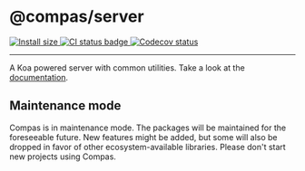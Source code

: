 # @compas/server

<p>
  <a href="https://packagephobia.com/result?p=@compas/server" target="_blank">
    <img src="https://packagephobia.com/badge?p=@compas/server" alt="Install size">
  </a>

  <a href="https://github.com/compasjs/compas/actions/workflows/main-checks.yml" target="_blank">
    <img src="https://github.com/compasjs/compas/actions/workflows/main-checks.yml/badge.svg" alt="CI status badge">
  </a>
  <a href="https://codecov.io/gh/compasjs/compas" target="_blank">
    <img src="https://codecov.io/gh/compasjs/compas/branch/main/graph/badge.svg?token=81D84CV04U" alt="Codecov status">
  </a>
</p>

---

A Koa powered server with common utilities. Take a look at the
[documentation](https://compasjs.com/getting-started.html).

## Maintenance mode

Compas is in maintenance mode. The packages will be maintained for the
foreseeable future. New features might be added, but some will also be dropped
in favor of other ecosystem-available libraries. Please don't start new projects
using Compas.

